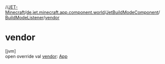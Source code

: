 //[JET-Minecraft](../../../../index.md)/[de.jet.minecraft.app.component.world](../../index.md)/[JetBuildModeComponent](../index.md)/[BuildModeListener](index.md)/[vendor](vendor.md)

# vendor

[jvm]\
open override val [vendor](vendor.md): [App](../../../de.jet.minecraft.structure.app/-app/index.md)
